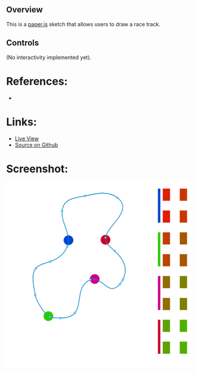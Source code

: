 
## Overview

This is a [paper.js][paperjs-home] sketch that allows users to draw a race track.


## Controls

(No interactivity implemented yet).

# References:
* 

# Links: 

* [Live View][live-view]
* [Source on Github][source-code]

# Screenshot:

![screenshot][screenshot-01]

[paperjs-home]: http://http://paperjs.org/
[source-code]: https://github.com/brianhonohan/sketchbook/tree/master/paperjs/race-track/
[live-view]: https://brianhonohan.com/sketchbook/paperjs/race-track/
[screenshot-01]: ./screenshot-01.png
